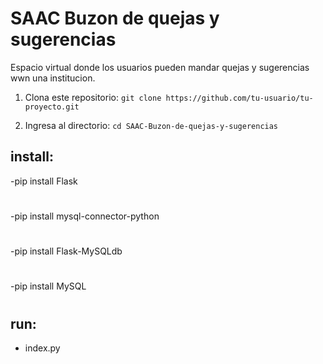# SAAC Buzon de quejas y sugerencias
 Espacio virtual donde los usuarios pueden mandar quejas y sugerencias wwn una institucion.

1. Clona este repositorio: `git clone https://github.com/tu-usuario/tu-proyecto.git`

2. Ingresa al directorio: `cd SAAC-Buzon-de-quejas-y-sugerencias `

## install:


-pip install Flask 

#

-pip install mysql-connector-python

#

-pip install Flask-MySQLdb

#

-pip install MySQL

#
## run: 

- index.py

##
